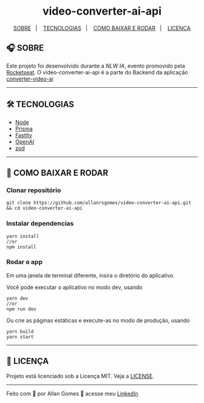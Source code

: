 
<h1 align="center">
video-converter-ai-api
</h1>

<p align="center">
  <a href="#-SOBRE">SOBRE</a>&nbsp;&nbsp;&nbsp;|&nbsp;&nbsp;&nbsp;
  <a href="#-TECNOLOGIAS">TECNOLOGIAS</a>&nbsp;&nbsp;&nbsp;|&nbsp;&nbsp;&nbsp;
  <a href="#-COMO-BAIXAR-E-RODAR">COMO BAIXAR E RODAR</a>&nbsp;&nbsp;&nbsp;|&nbsp;&nbsp;&nbsp;
  <a href="#-LICENÇA">LICENÇA</a>
</p>

## 🎧 SOBRE

Este projeto foi desenvolvido durante a _NLW IA_, evento promovido pela [Rocketseat](https://rocketseat.com.br). O video-converter-ai-api é a parte do Backend da aplicação [converter-video-ai](https://github.com/allanrsgomes/video-converter-ai)

---

## 🛠 TECNOLOGIAS

- [Node](https://nodejs.org/en)
- [Prisma](https://www.prisma.io/)
- [Fastity](https://fastify.dev/)
- [OpenAI](https://openai.com/blog/openai-api)
- [zod](https://zod.dev/)

---

## 🚀 COMO BAIXAR E RODAR

### Clonar repositório

```shell
git clone https://github.com/allanrsgomes/video-converter-ai-api.git && cd video-converter-ai-api
```

### Instalar dependencias

```shell
yarn install
//or
npm install
```

### Rodar o app

Em uma janela de terminal diferente, insira o diretório do aplicativo.

Você pode executar o aplicativo no modo dev, usando

```shell
yarn dev
//or
npm run dev
```

Ou crie as páginas estáticas e execute-as no modo de produção, usando

```shell
yarn build
yarn start
```

---

## 📝 LICENÇA

Projeto está licenciado sob a Licença MIT. Veja a [LICENSE](LICENSE.md).

---

Feito com 💜 por Allan Gomes 👋 acesse meu [LinkedIn](https://www.linkedin.com/in/allanrsgomes/)


